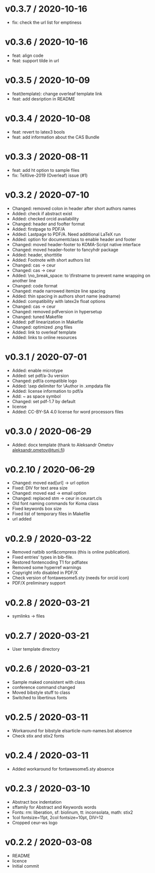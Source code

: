 
v0.3.7 / 2020-10-16
==================

  * fix: check the url list for emptiness

v0.3.6 / 2020-10-16
==================

  * feat: align code
  * feat: support tilde in url

v0.3.5 / 2020-10-09
==================

  * feat(template): change overleaf template link
  * feat: add desription in README

v0.3.4 / 2020-10-08
==================

  * feat: revert to latex3 bools
  * feat: add information about the CAS Bundle

v0.3.3 / 2020-08-11
==================

  * feat: add ht option to sample files
  * fix: TeXlive-2019 (Overleaf) issue (#1)

v0.3.2 / 2020-07-10
==================

  * Changed: removed colon in header after short authors names
  * Added: check if abstract exist
  * Added: checked orcid availability
  * Changed: header and foofter format
  * Added: firstpage to PDF/A
  * Added: Lastpage to PDF/A. Need additional LaTeX run
  * Added: option for documentclass to enable header and footer
  * Changed: moved header-footer to KOMA-Script native interface
  * Changed: moved header-footer to fancyhdr package
  * Added: header, shorttitle
  * Added: Footnote with short authors list
  * Changed: cas -> ceur
  * Changed: cas -> ceur
  * Added: \no_break_space: to \firstname to prevent name wrapping on another line
  * Changed: code format
  * Changed: made narrowed itemize line spacing
  * Added: thin spacing in authors short name (eadname)
  * Added: compatibility with latex2e float options
  * Changed: cas -> ceur
  * Changed: removed pdfversion in hypersetup
  * Changed: tuned Makefile
  * Added: pdf linearization in Makefile
  * Changed: optimized .png files
  * Added: link to overleaf template
  * Added: links to online resources

v0.3.1 / 2020-07-01
==================

  * Added: enable microtype
  * Added: set pdf/a-3u version
  * Changed: pdf/a compatible logo
  * Added: \sep delimiter for \Author in .xmpdata file
  * Added: license information to pdf/a
  * Add: ~ as space symbol
  * Changed: set pdf-1.7 by default
  * license
  * Added: CC-BY-SA 4.0 license for word processors files

v0.3.0 / 2020-06-29
==================

  * Added: docx template (thank to Aleksandr Ometov aleksandr.ometov@tuni.fi)

v0.2.10 / 2020-06-29
==================

  * Changed: moved ead[url] -> url option
  * Fixed: DIV for text area size
  * Changed: moved ead -> email option
  * Changed: replaced stm -> ceur in ceurart.cls
  * Old font naming commands for Koma class
  * Fixed keywords box size
  * Fixed list of temporary files in Makefile
  * url added

v0.2.9 / 2020-03-22
=============

  * Removed natbib sort&compress (this is online publication). 
  * Fixed entries' types in bib-file.
  * Restored fontencoding T1 for pdflatex
  * Removed some hyperref warnings
  * Copyright info disabled in PDF/X
  * Check version of fontawesome5.sty (needs for orcid icon)
  * PDF/X preliminary support

v0.2.8 / 2020-03-21
=============

  * symlinks -> files

v0.2.7 / 2020-03-21
=============

  * User template directory

v0.2.6 / 2020-03-21
=============

  * Sample maked consistent with class
  * conference command changed
  * Moved bibstyle stuff to class
  * Switched to libertinus fonts

v0.2.5 / 2020-03-11
=============

  * Workaround for bibstyle elsarticle-num-names.bst absence
  * Check stix and stix2 fonts

v0.2.4 / 2020-03-11
==================

  * Added workaround for fontawesome5.sty absence

v0.2.3 / 2020-03-10
===================

  * Abstract box indentation
  * sffamily for Abstract and Keywords words
  * Fonts: rm: liberation, sf: biolinum, tt: inconsolata, math: stix2
  * 1col fontsize=11pt, 2col fontsize=10pt, DIV=12
  * Cropped ceur-ws logo

v0.2.2 / 2020-03-08
===================

  * README
  * licence
  * Initial commit
